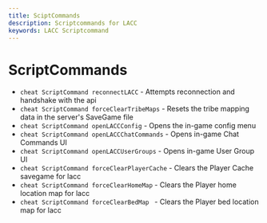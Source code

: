 ```yaml
---
title: SciptCommands
description: Scriptcommands for LACC
keywords: LACC Scriptcommand
---
```


# ScriptCommands

- `cheat ScriptCommand reconnectLACC` - Attempts reconnection and handshake with the api
- `cheat ScriptCommand forceClearTribeMaps` - Resets the tribe mapping data in the server's SaveGame file
- `cheat ScriptCommand openLACCConfig` - Opens the in-game config menu
- `cheat ScriptCommand openLACCChatCommands` - Opens in-game Chat Commands UI
- `cheat ScriptCommand openLACCUserGroups` - Opens in-game User Group UI
- `cheat ScriptCommand forceClearPlayerCache` - Clears the Player Cache savegame for lacc
- `cheat ScriptCommand forceClearHomeMap` - Clears the Player home location map for lacc
- `cheat ScriptCommand forceClearBedMap ` - Clears the Player bed location map for lacc

